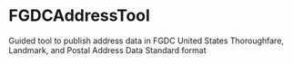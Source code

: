 FGDCAddressTool
===============

Guided tool to publish address data in FGDC United States Thoroughfare, Landmark, and Postal Address Data Standard format